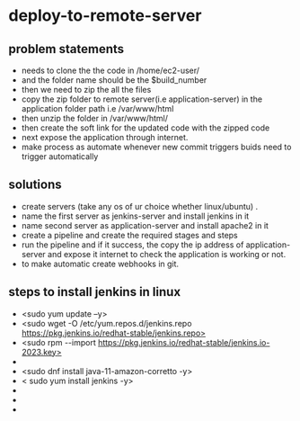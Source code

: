 # deploy-to-remote-server
## problem statements
- needs to clone the the code in /home/ec2-user/
- and the folder name should be the $build_number
- then we need to zip the all the files
- copy the zip folder to remote server(i.e application-server) in the application folder path i.e /var/www/html
- then unzip the folder in /var/www/html/
- then create the soft link for the updated code with the zipped code
- next expose the application through internet.
- make process as automate whenever new commit triggers buids need to trigger automatically
## solutions
- create servers (take any os of ur choice whether linux/ubuntu) .
- name the first server as jenkins-server and install jenkins in it
- name second server as application-server and install apache2 in it
- create a pipeline and create the required stages and steps
- run the pipeline and if it success, the copy the ip address of application-server and expose it internet to check the application is working or not.
- to make automatic create webhooks in git.

## steps to install jenkins in linux
- <sudo yum update –y>
- <sudo wget -O /etc/yum.repos.d/jenkins.repo \
    https://pkg.jenkins.io/redhat-stable/jenkins.repo>
- <sudo rpm --import https://pkg.jenkins.io/redhat-stable/jenkins.io-2023.key>
- <sudo yum upgrade>
- <sudo dnf install java-11-amazon-corretto -y>
- < sudo yum install jenkins -y>
- <sudo systemctl enable jenkins>
- <sudo systemctl start jenkins>
- <sudo systemctl status jenkins>